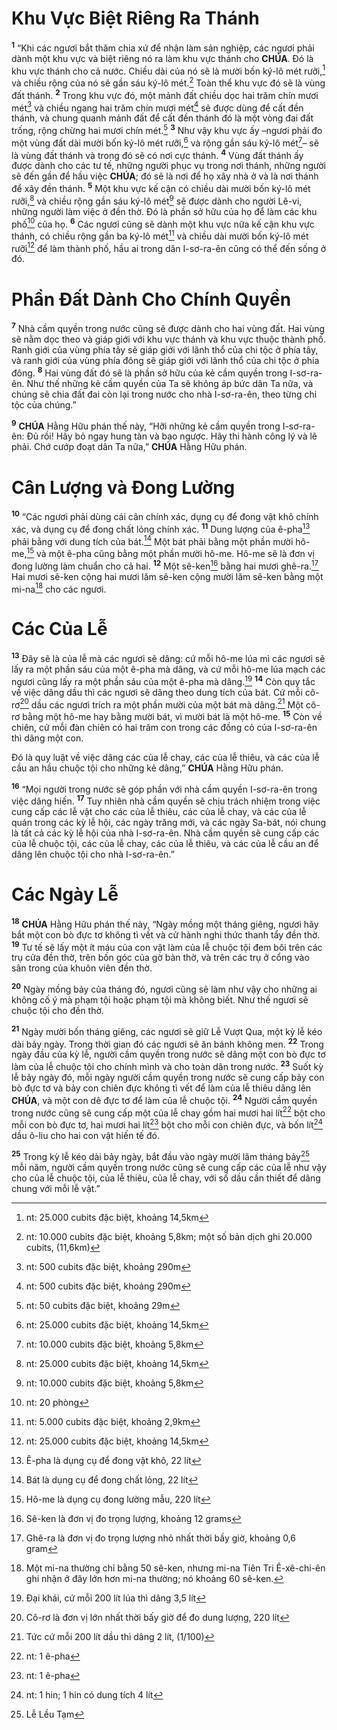 # Khu Vực Biệt Riêng Ra Thánh
<sup><b>1</b></sup> “Khi các ngươi bắt thăm chia xứ để nhận làm sản nghiệp, các ngươi phải dành một khu vực và biệt riêng nó ra làm khu vực thánh cho **CHÚA**. Đó là khu vực thánh cho cả nước. Chiều dài của nó sẽ là mười bốn ký-lô mét rưỡi,[^1] và chiều rộng của nó sẽ gần sáu ký-lô mét.[^2] Toàn thể khu vực đó sẽ là vùng đất thánh. <sup><b>2</b></sup> Trong khu vực đó, một mảnh đất chiều dọc hai trăm chín mươi mét[^3] và chiều ngang hai trăm chín mươi mét[^4] sẽ được dùng để cất đền thánh, và chung quanh mảnh đất để cất đền thánh đó là một vòng đai đất trống, rộng chừng hai mươi chín mét.[^5] <sup><b>3</b></sup> Như vậy khu vực ấy –ngươi phải đo một vùng đất dài mười bốn ký-lô mét rưỡi,[^6] và rộng gần sáu ký-lô mét[^7]– sẽ là vùng đất thánh và trong đó sẽ có nơi cực thánh. <sup><b>4</b></sup> Vùng đất thánh ấy được dành cho các tư tế, những người phục vụ trong nơi thánh, những người sẽ đến gần để hầu việc **CHÚA**; đó sẽ là nơi để họ xây nhà ở và là nơi thánh để xây đền thánh. <sup><b>5</b></sup> Một khu vực kế cận có chiều dài mười bốn ký-lô mét rưỡi,[^8] và chiều rộng gần sáu ký-lô mét[^9] sẽ được dành cho người Lê-vi, những người làm việc ở đền thờ. Đó là phần sở hữu của họ để làm các khu phố[^10] của họ. <sup><b>6</b></sup> Các ngươi cũng sẽ dành một khu vực nữa kế cận khu vực thánh, có chiều rộng gần ba ký-lô mét[^11] và chiều dài mười bốn ký-lô mét rưỡi[^12] để làm thành phố, hầu ai trong dân I-sơ-ra-ên cũng có thể đến sống ở đó.


# Phần Đất Dành Cho Chính Quyền
<sup><b>7</b></sup> Nhà cầm quyền trong nước cũng sẽ được dành cho hai vùng đất. Hai vùng sẽ nằm dọc theo và giáp giới với khu vực thánh và khu vực thuộc thành phố. Ranh giới của vùng phía tây sẽ giáp giới với lãnh thổ của chi tộc ở phía tây, và ranh giới của vùng phía đông sẽ giáp giới với lãnh thổ của chi tộc ở phía đông. <sup><b>8</b></sup> Hai vùng đất đó sẽ là phần sở hữu của kẻ cầm quyền trong I-sơ-ra-ên. Như thế những kẻ cầm quyền của Ta sẽ không áp bức dân Ta nữa, và chúng sẽ chia đất đai còn lại trong nước cho nhà I-sơ-ra-ên, theo từng chi tộc của chúng.”

<sup><b>9</b></sup> **CHÚA** Hằng Hữu phán thế này, “Hỡi những kẻ cầm quyền trong I-sơ-ra-ên: Đủ rồi! Hãy bỏ ngay hung tàn và bạo ngược. Hãy thi hành công lý và lẽ phải. Chớ cướp đoạt dân Ta nữa,” **CHÚA** Hằng Hữu phán.


# Cân Lượng và Đong Lường
<sup><b>10</b></sup> “Các ngươi phải dùng cái cân chính xác, dụng cụ để đong vật khô chính xác, và dụng cụ để đong chất lỏng chính xác. <sup><b>11</b></sup> Dung lượng của ê-pha[^13] phải bằng với dung tích của bát.[^14] Một bát phải bằng một phần mười hô-me,[^15] và một ê-pha cũng bằng một phần mười hô-me. Hô-me sẽ là đơn vị đong lường làm chuẩn cho cả hai. <sup><b>12</b></sup> Một sê-ken[^16] bằng hai mươi ghê-ra.[^17] Hai mươi sê-ken cộng hai mươi lăm sê-ken cộng mười lăm sê-ken bằng một mi-na[^18] cho các ngươi.


# Các Của Lễ
<sup><b>13</b></sup> Đây sẽ là của lễ mà các ngươi sẽ dâng: cứ mỗi hô-me lúa mì các ngươi sẽ lấy ra một phần sáu của một ê-pha mà dâng, và cứ mỗi hô-me lúa mạch các ngươi cũng lấy ra một phần sáu của một ê-pha mà dâng.[^19] <sup><b>14</b></sup> Còn quy tắc về việc dâng dầu thì các ngươi sẽ dâng theo dung tích của bát. Cứ mỗi cô-rơ[^20] dầu các ngươi trích ra một phần mười của một bát mà dâng.[^21] Một cô-rơ bằng một hô-me hay bằng mười bát, vì mười bát là một hô-me. <sup><b>15</b></sup> Còn về chiên, cứ mỗi đàn chiên có hai trăm con trong các đồng cỏ của I-sơ-ra-ên thì dâng một con.

Đó là quy luật về việc dâng các của lễ chay, các của lễ thiêu, và các của lễ cầu an hầu chuộc tội cho những kẻ dâng,” **CHÚA** Hằng Hữu phán.

<sup><b>16</b></sup> “Mọi người trong nước sẽ góp phần với nhà cầm quyền I-sơ-ra-ên trong việc dâng hiến. <sup><b>17</b></sup> Tuy nhiên nhà cầm quyền sẽ chịu trách nhiệm trong việc cung cấp các lễ vật cho các của lễ thiêu, các của lễ chay, và các của lễ quán trong các kỳ lễ hội, các ngày trăng mới, và các ngày Sa-bát, nói chung là tất cả các kỳ lễ hội của nhà I-sơ-ra-ên. Nhà cầm quyền sẽ cung cấp các của lễ chuộc tội, các của lễ chay, các của lễ thiêu, và các của lễ cầu an để dâng lên chuộc tội cho nhà I-sơ-ra-ên.”


# Các Ngày Lễ
<sup><b>18</b></sup> **CHÚA** Hằng Hữu phán thế này, “Ngày mồng một tháng giêng, ngươi hãy bắt một con bò đực tơ không tì vết và cử hành nghi thức thanh tẩy đền thờ. <sup><b>19</b></sup> Tư tế sẽ lấy một ít máu của con vật làm của lễ chuộc tội đem bôi trên các trụ cửa đền thờ, trên bốn góc của gờ bàn thờ, và trên các trụ ở cổng vào sân trong của khuôn viên đền thờ.

<sup><b>20</b></sup> Ngày mồng bảy của tháng đó, ngươi cũng sẽ làm như vậy cho những ai không cố ý mà phạm tội hoặc phạm tội mà không biết. Như thế ngươi sẽ chuộc tội cho đền thờ.

<sup><b>21</b></sup> Ngày mười bốn tháng giêng, các ngươi sẽ giữ Lễ Vượt Qua, một kỳ lễ kéo dài bảy ngày. Trong thời gian đó các ngươi sẽ ăn bánh không men. <sup><b>22</b></sup> Trong ngày đầu của kỳ lễ, người cầm quyền trong nước sẽ dâng một con bò đực tơ làm của lễ chuộc tội cho chính mình và cho toàn dân trong nước. <sup><b>23</b></sup> Suốt kỳ lễ bảy ngày đó, mỗi ngày người cầm quyền trong nước sẽ cung cấp bảy con bò đực tơ và bảy con chiên đực không tì vết để làm của lễ thiêu dâng lên **CHÚA**, và một con dê đực tơ để làm của lễ chuộc tội. <sup><b>24</b></sup> Người cầm quyền trong nước cũng sẽ cung cấp một của lễ chay gồm hai mươi hai lít[^22] bột cho mỗi con bò đực tơ, hai mươi hai lít[^23] bột cho mỗi con chiên đực, và bốn lít[^24] dầu ô-liu cho hai con vật hiến tế đó.

<sup><b>25</b></sup> Trong kỳ lễ kéo dài bảy ngày, bắt đầu vào ngày mười lăm tháng bảy[^25] mỗi năm, người cầm quyền trong nước cũng sẽ cung cấp các của lễ như vậy cho của lễ chuộc tội, của lễ thiêu, của lễ chay, với số dầu cần thiết để dâng chung với mỗi lễ vật.”

[^1]: nt: 25.000 cubits đặc biệt, khoảng 14,5km
[^2]: nt: 10.000 cubits đặc biệt, khoảng 5,8km; một số bản dịch ghi 20.000 cubits, (11,6km)
[^3]: nt: 500 cubits đặc biệt, khoảng 290m
[^4]: nt: 500 cubits đặc biệt, khoảng 290m
[^5]: nt: 50 cubits đặc biệt, khoảng 29m
[^6]: nt: 25.000 cubits đặc biệt, khoảng 14,5km
[^7]: nt: 10.000 cubits đặc biệt, khoảng 5,8km
[^8]: nt: 25.000 cubits đặc biệt, khoảng 14,5km
[^9]: nt: 10.000 cubits đặc biệt, khoảng 5,8km
[^10]: nt: 20 phòng
[^11]: nt: 5.000 cubits đặc biệt, khoảng 2,9km
[^12]: nt: 25.000 cubits đặc biệt, khoảng 14,5km
[^13]: Ê-pha là dụng cụ để đong vật khô, 22 lít
[^14]: Bát là dụng cụ để đong chất lỏng, 22 lít
[^15]: Hô-me là dụng cụ đong lường mẫu, 220 lít
[^16]: Sê-ken là đơn vị đo trọng lượng, khoảng 12 grams
[^17]: Ghê-ra là đơn vị đo trọng lượng nhỏ nhất thời bầy giờ, khoảng 0,6 gram
[^18]: Một mi-na thường chỉ bằng 50 sê-ken, nhưng mi-na Tiên Tri Ê-xê-chi-ên ghi nhận ở đây lớn hơn mi-na thường; nó khoảng 60 sê-ken.
[^19]: Đại khái, cứ mỗi 200 lít lúa thì dâng 3,5 lít
[^20]: Cô-rơ là đơn vị lớn nhất thời bấy giờ để đo dung lượng, 220 lít
[^21]: Tức cứ mỗi 200 lít dầu thì dâng 2 lít, (1/100)
[^22]: nt: 1 ê-pha
[^23]: nt: 1 ê-pha
[^24]: nt: 1 hin; 1 hin có dung tích 4 lít
[^25]: Lễ Lều Tạm